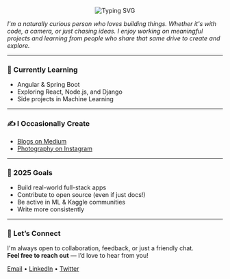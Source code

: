 <!-- Animated Typing SVG Header -->
<p align="center">
  <img src="https://readme-typing-svg.demolab.com?font=Fira+Code&size=25&duration=3000&pause=1000&center=true&vCenter=true&width=435&lines=Hi%2C+I'm+Farhan!;Exploring+Web+Dev+%26+Cloud+%F0%9F%9A%80" alt="Typing SVG" />
</p>

<p><em>
I'm a naturally curious person who loves building things. Whether it's with code, a camera, or just chasing ideas. I enjoy working on meaningful projects and learning from people who share that same drive to create and explore.
</em></p>

---

### 🚀 Currently Learning

- Angular & Spring Boot  
- Exploring React, Node.js, and Django  
- Side projects in Machine Learning  

---

### ✍️ I Occasionally Create

- [Blogs on Medium](https://medium.com/@farhansayyed1656)  
- [Photography on Instagram](https://www.instagram.com/farhansayyed165/)

---

### 🎯 2025 Goals

- Build real-world full-stack apps  
- Contribute to open source (even if just docs!)  
- Be active in ML & Kaggle communities  
- Write more consistently  

---

### 🤝 Let’s Connect

I'm always open to collaboration, feedback, or just a friendly chat.  
**Feel free to reach out** — I’d love to hear from you!

[Email](mailto:farhansayyed1656@gmail.com) • [LinkedIn](https://linkedin.com/in/farhan-sayyed-49a71b243) • [Twitter](https://twitter.com/fsay165)
